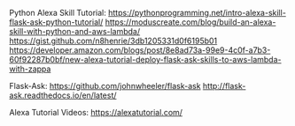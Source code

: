 Python Alexa Skill Tutorial:
https://pythonprogramming.net/intro-alexa-skill-flask-ask-python-tutorial/
https://moduscreate.com/blog/build-an-alexa-skill-with-python-and-aws-lambda/
https://gist.github.com/n8henrie/3db1205331d0f6195b01
https://developer.amazon.com/blogs/post/8e8ad73a-99e9-4c0f-a7b3-60f92287b0bf/new-alexa-tutorial-deploy-flask-ask-skills-to-aws-lambda-with-zappa

Flask-Ask:
https://github.com/johnwheeler/flask-ask
http://flask-ask.readthedocs.io/en/latest/

Alexa Tutorial Videos:
https://alexatutorial.com/
